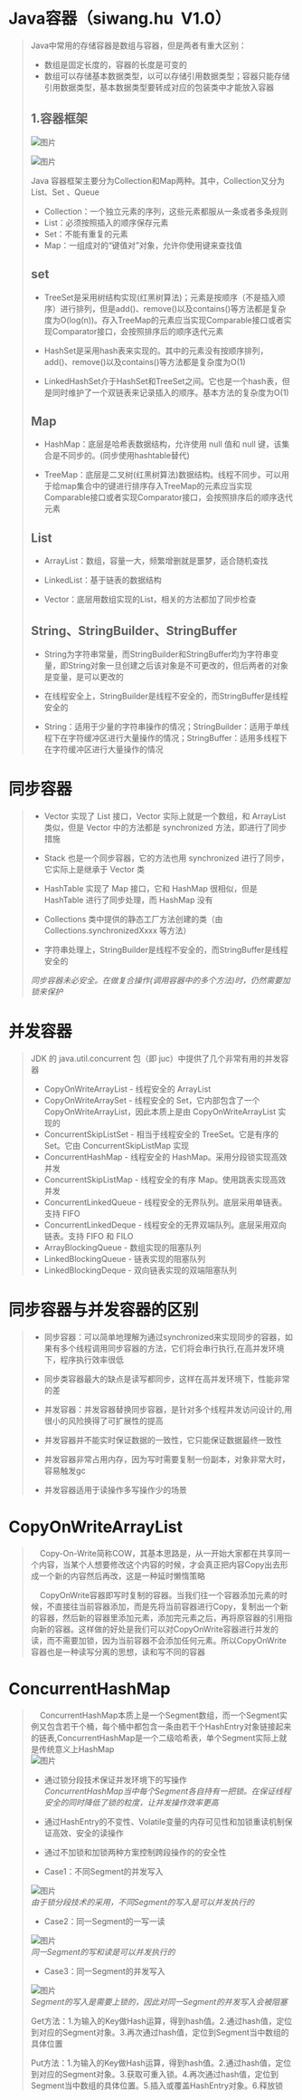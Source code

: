 # Java容器（siwang.hu&nbsp;&nbsp;V1.0）  
> Java中常用的存储容器是数组与容器，但是两者有重大区别：  
> + 数组是固定长度的，容器的长度是可变的  
> + 数组可以存储基本数据类型，以可以存储引用数据类型；容器只能存储引用数据类型，基本数据类型要转成对应的包装类中才能放入容器  
>  ## **1.容器框架**
> ![图片](./data/container-structure.png)  
>  
> ![图片](./data/cc.PNG)  
>  
> Java 容器框架主要分为Collection和Map两种。其中，Collection又分为List、Set 、Queue    
> + Collection：一个独立元素的序列，这些元素都服从一条或者多条规则  
> + List：必须按照插入的顺序保存元素  
> + Set：不能有重复的元素  
> + Map：一组成对的“键值对”对象，允许你使用键来查找值  
> ## **set**  
> + TreeSet是采用树结构实现(红黑树算法)；元素是按顺序（不是插入顺序）进行排列，但是add()、remove()以及contains()等方法都是复杂度为O(log(n))。存入TreeMap的元素应当实现Comparable接口或者实现Comparator接口，会按照排序后的顺序迭代元素  
>  
> + HashSet是采用hash表来实现的。其中的元素没有按顺序排列，add()、remove()以及contains()等方法都是复杂度为O(1)  
>  
> + LinkedHashSet介于HashSet和TreeSet之间。它也是一个hash表，但是同时维护了一个双链表来记录插入的顺序。基本方法的复杂度为O(1)  
>  
> ## **Map**  
> + HashMap：底层是哈希表数据结构，允许使用 null 值和 null 键，该集合是不同步的。(同步使用hashtable替代)  
>  
> + TreeMap：底层是二叉树(红黑树算法)数据结构。线程不同步。可以用于给map集合中的键进行排序存入TreeMap的元素应当实现Comparable接口或者实现Comparator接口，会按照排序后的顺序迭代元素  
>  
> ## **List**  
> + ArrayList：数组，容量一大，频繁增删就是噩梦，适合随机查找  
>  
> + LinkedList：基于链表的数据结构  
>  
> + Vector：底层用数组实现的List，相关的方法都加了同步检查  
>  
> ## **String、StringBuilder、StringBuffer**  
> + String为字符串常量，而StringBuilder和StringBuffer均为字符串变量，即String对象一旦创建之后该对象是不可更改的，但后两者的对象是变量，是可以更改的  
>  
> + 在线程安全上，StringBuilder是线程不安全的，而StringBuffer是线程安全的  
>  
> + String：适用于少量的字符串操作的情况；StringBuilder：适用于单线程下在字符缓冲区进行大量操作的情况；StringBuffer：适用多线程下在字符缓冲区进行大量操作的情况  
>  
# 同步容器  
> + Vector 实现了 List 接口，Vector 实际上就是一个数组，和 ArrayList 类似，但是 Vector 中的方法都是 synchronized 方法，即进行了同步措施  
>  
> + Stack 也是一个同步容器，它的方法也用 synchronized 进行了同步，它实际上是继承于 Vector 类  
>  
> + HashTable 实现了 Map 接口，它和 HashMap 很相似，但是 HashTable 进行了同步处理，而 HashMap 没有  
>  
> + Collections 类中提供的静态工厂方法创建的类（由 Collections.synchronizedXxxx 等方法）  
>  
> + 字符串处理上，StringBuilder是线程不安全的，而StringBuffer是线程安全的  
>  
> *同步容器未必安全。在做复合操作(调用容器中的多个方法)时，仍然需要加锁来保护*  
# 并发容器  
> JDK 的 java.util.concurrent 包（即 juc）中提供了几个非常有用的并发容器  
> + CopyOnWriteArrayList - 线程安全的 ArrayList  
> + CopyOnWriteArraySet - 线程安全的 Set，它内部包含了一个 CopyOnWriteArrayList，因此本质上是由 CopyOnWriteArrayList 实现的  
> + ConcurrentSkipListSet - 相当于线程安全的 TreeSet。它是有序的 Set。它由 ConcurrentSkipListMap 实现  
> + ConcurrentHashMap - 线程安全的 HashMap。采用分段锁实现高效并发  
> + ConcurrentSkipListMap - 线程安全的有序 Map。使用跳表实现高效并发  
> + ConcurrentLinkedQueue - 线程安全的无界队列。底层采用单链表。支持 FIFO  
> + ConcurrentLinkedDeque - 线程安全的无界双端队列。底层采用双向链表。支持 FIFO 和 FILO  
> + ArrayBlockingQueue - 数组实现的阻塞队列  
> + LinkedBlockingQueue - 链表实现的阻塞队列  
> + LinkedBlockingDeque - 双向链表实现的双端阻塞队列  
# 同步容器与并发容器的区别  
>  + 同步容器：可以简单地理解为通过synchronized来实现同步的容器，如果有多个线程调用同步容器的方法，它们将会串行执行,在高并发环境下，程序执行效率很低  
>  
> + 同步类容器最大的缺点是读写都同步，这样在高并发环境下，性能非常的差  
>  
> + 并发容器：并发容器替换同步容器，是针对多个线程并发访问设计的,用很小的风险换得了可扩展性的提高  
>  
> + 并发容器并不能实时保证数据的一致性，它只能保证数据最终一致性  
>
> + 并发容器非常占用内存，因为写时需要复制一份副本，对象非常大时，容易触发gc  
>   
> + 并发容器适用于读操作多写操作少的场景  
# CopyOnWriteArrayList  
> &nbsp;&nbsp;&nbsp;&nbsp;Copy-On-Write简称COW，其基本思路是，从一开始大家都在共享同一个内容，当某个人想要修改这个内容的时候，才会真正把内容Copy出去形成一个新的内容然后再改，这是一种延时懒惰策略  
>  
> &nbsp;&nbsp;&nbsp;&nbsp;CopyOnWrite容器即写时复制的容器。当我们往一个容器添加元素的时候，不直接往当前容器添加，而是先将当前容器进行Copy，复制出一个新的容器，然后新的容器里添加元素，添加完元素之后，再将原容器的引用指向新的容器。这样做的好处是我们可以对CopyOnWrite容器进行并发的读，而不需要加锁，因为当前容器不会添加任何元素。所以CopyOnWrite容器也是一种读写分离的思想，读和写不同的容器  
>  
# ConcurrentHashMap  
>  &nbsp;&nbsp;&nbsp;&nbsp;ConcurrentHashMap本质上是一个Segment数组，而一个Segment实例又包含若干个桶，每个桶中都包含一条由若干个HashEntry对象链接起来的链表,ConcurrentHashMap是一个二级哈希表，单个Segment实际上就是传统意义上HashMap  
> ![图片](./data/ConcurrentHashMap.jpg)  
> + 通过锁分段技术保证并发环境下的写操作  
> *ConcurrentHashMap当中每个Segment各自持有一把锁。在保证线程安全的同时降低了锁的粒度，让并发操作效率更高*
> + 通过HashEntry的不变性、Volatile变量的内存可见性和加锁重读机制保证高效、安全的读操作  
> + 通过不加锁和加锁两种方案控制跨段操作的的安全性  
>   
> + Case1：不同Segment的并发写入  
>  
> ![图片](./data/case1.PNG)  
> *由于锁分段技术的采用，不同Segment的写入是可以并发执行的*  
>  
> + Case2：同一Segment的一写一读  
>  
> ![图片](./data/case2.PNG)  
> *同一Segment的写和读是可以并发执行的*  
>  
> + Case3：同一Segment的并发写入  
>  
> ![图片](./data/case3.PNG)  
> *Segment的写入是需要上锁的，因此对同一Segment的并发写入会被阻塞*  
>  
> Get方法：1.为输入的Key做Hash运算，得到hash值。2.通过hash值，定位到对应的Segment对象。3.再次通过hash值，定位到Segment当中数组的具体位置  
>  
> Put方法：1.为输入的Key做Hash运算，得到hash值。2.通过hash值，定位到对应的Segment对象。3.获取可重入锁。4.再次通过hash值，定位到Segment当中数组的具体位置。5.插入或覆盖HashEntry对象。6.释放锁  
> 